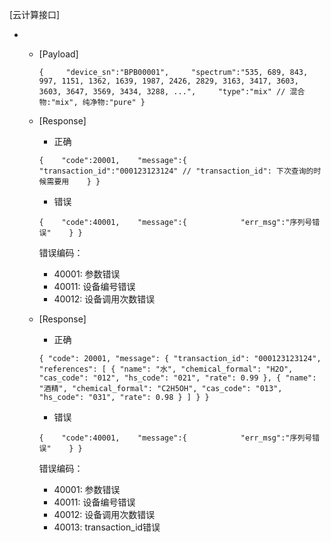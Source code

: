 [云计算接口]

 * [POST]: http://cloud.lqoptics.com/collie/api/v1/calculate/
     * [Payload]

        `{
        ​    "device_sn":"BPB00001",
        ​    "spectrum":"535, 689, 843, 997, 1151, 1362, 1639, 1987, 2426, 2829, 3163, 3417, 3603, 3603, 3647, 3569, 3434, 3288, ...",
        ​    "type":"mix" // 混合物:"mix", 纯净物:"pure"
        }`

     * [Response]

         * 正确

        `{
        ​	"code":20001,
        ​	"message":{
        ​    		"transaction_id":"000123123124" // "transaction_id": 下次查询的时候需要用
        ​	}
        }`

        * 错误

        `{
        ​	"code":40001,
        ​	"message":{
        ​    		"err_msg":"序列号错误"
        ​	}
        }`

        错误编码：

        * 40001: 参数错误
        * 40011: 设备编号错误
        * 40012: 设备调用次数错误

    [GET]: http://cloud.lqoptics.com/collie/api/v1/calculate/?sn="BPB00001"&transaction_id="000123123124"

    * [Response]

        - 正确

        `{
    "code": 20001,
    "message": {
        "transaction_id": "000123123124",
        "references": [
            {
                "name": "水",
                "chemical_formal": "H2O",
                "cas_code": "012",
                "hs_code": "021",
                "rate": 0.99
            },
            {
                "name": "酒精",
                "chemical_formal": "C2H5OH",
                "cas_code": "013",
                "hs_code": "031",
                "rate": 0.98
            }
        ]
    }
}`

        - 错误

        `{
        ​	"code":40001,
        ​	"message":{
        ​    		"err_msg":"序列号错误"
        ​	}
        }`

        错误编码：

        * 40001: 参数错误
        * 40011: 设备编号错误
        * 40012: 设备调用次数错误
        * 40013: transaction_id错误